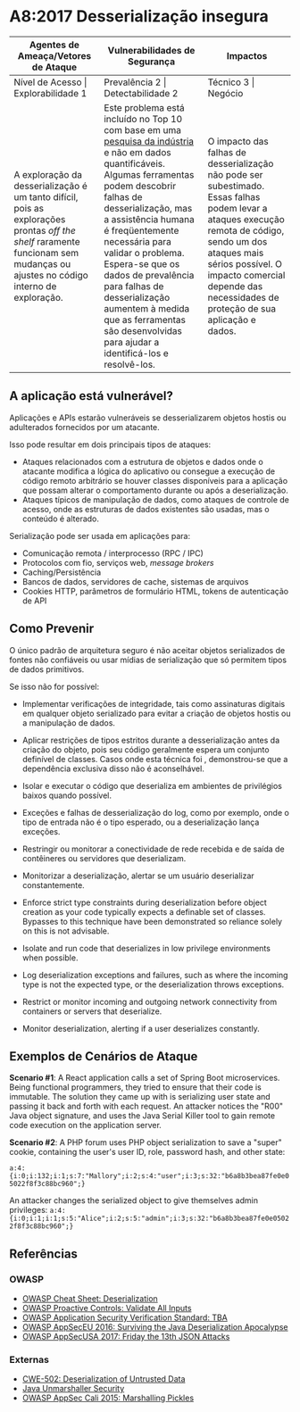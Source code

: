 # A8:2017 Desserialização insegura

| Agentes de Ameaça/Vetores de Ataque | Vulnerabilidades de Segurança | Impactos |
| -- | -- | -- |
| Nível de Acesso \| Explorabilidade 1 | Prevalência 2 \| Detectabilidade 2 | Técnico 3 \| Negócio |
| A exploração da desserialização é um tanto difícil, pois as explorações prontas *off the shelf* raramente funcionam sem mudanças ou ajustes no código interno de exploração. | Este problema está incluído no Top 10 com base em uma [pesquisa da indústria](https://owasp.blogspot.com/2017/08/owasp-top-10-2017-project-update.html) e não em dados quantificáveis. Algumas ferramentas podem descobrir falhas de desserialização, mas a assistência humana é freqüentemente necessária para validar o problema. Espera-se que os dados de prevalência para falhas de desserialização aumentem à medida que as ferramentas são desenvolvidas para ajudar a identificá-los e resolvê-los. | O impacto das falhas de desserialização não pode ser subestimado. Essas falhas podem levar a ataques execução remota de código, sendo um dos ataques mais sérios possível. O impacto comercial depende das necessidades de proteção de sua aplicação e dados. |

## A aplicação está vulnerável?

Aplicações e APIs estarão vulneráveis se desserializarem objetos hostis ou adulterados fornecidos por um atacante.

Isso pode resultar em dois principais tipos de ataques:

* Ataques relacionados com a estrutura de objetos e dados onde o atacante modifica a lógica do aplicativo ou consegue a execução de código remoto arbitrário se houver classes disponíveis para a aplicação que possam alterar o comportamento durante ou após a deserialização. 
* Ataques típicos de manipulação de dados, como ataques de controle de acesso, onde as estruturas de dados existentes são usadas, mas o conteúdo é alterado.

Serialização pode ser usada em aplicações para:

* Comunicação remota / interprocesso (RPC / IPC)
* Protocolos com fio, serviços web, *message brokers*
* Caching/Persistência
* Bancos de dados, servidores de cache, sistemas de arquivos
* Cookies HTTP, parâmetros de formulário HTML, tokens de autenticação de API

## Como Prevenir

O único padrão de arquitetura seguro é não aceitar objetos serializados de fontes não confiáveis ou usar mídias de serialização que só permitem tipos de dados primitivos.

Se isso não for possível:

* Implementar verificações de integridade, tais como assinaturas digitais em qualquer objeto serializado para evitar a criação de objetos hostis ou a manipulação de dados.
* Aplicar restrições de tipos estritos durante a desserialização antes da criação do objeto, pois seu código geralmente espera um conjunto definível de classes. Casos onde esta técnica foi , demonstrou-se que a dependência exclusiva disso não é aconselhável.
* Isolar e executar o código que deserializa em ambientes de privilégios baixos quando possível.
* Exceções e falhas de desserialização do log, como por exemplo, onde o tipo de entrada não é o tipo esperado, ou a deserialização lança exceções.
* Restringir ou monitorar a conectividade de rede recebida e de saída de contêineres ou servidores que deserializam.
* Monitorizar a deserialização, alertar se um usuário deserializar constantemente.

* Enforce strict type constraints during deserialization before object creation as your code typically expects a definable set of classes. Bypasses to this technique have been demonstrated so reliance solely on this is not advisable.
* Isolate and run code that deserializes in low privilege environments when possible.
* Log deserialization exceptions and failures, such as where the incoming type is not the expected type, or the deserialization throws exceptions.
* Restrict or monitor incoming and outgoing network connectivity from containers or servers that deserialize.
* Monitor deserialization, alerting if a user deserializes constantly.


## Exemplos de Cenários de Ataque

**Scenario #1**: A React application calls a set of Spring Boot microservices. Being functional programmers, they tried to ensure that their code is immutable. The solution they came up with is serializing user state and passing it back and forth with each request. An attacker notices the "R00" Java object signature, and uses the Java Serial Killer tool to gain remote code execution on the application server.

**Scenario #2**: A PHP forum uses PHP object serialization to save a "super" cookie, containing the user's user ID, role, password hash, and other state:

`a:4:{i:0;i:132;i:1;s:7:"Mallory";i:2;s:4:"user";i:3;s:32:"b6a8b3bea87fe0e05022f8f3c88bc960";}`

An attacker changes the serialized object to give themselves admin privileges:
`a:4:{i:0;i:1;i:1;s:5:"Alice";i:2;s:5:"admin";i:3;s:32:"b6a8b3bea87fe0e05022f8f3c88bc960";}`

## Referências

### OWASP

* [OWASP Cheat Sheet: Deserialization](https://www.owasp.org/index.php/Deserialization_Cheat_Sheet)
* [OWASP Proactive Controls: Validate All Inputs](https://www.owasp.org/index.php/OWASP_Proactive_Controls#4:_Validate_All_Inputs)
* [OWASP Application Security Verification Standard: TBA](https://www.owasp.org/index.php/Category:OWASP_Application_Security_Verification_Standard_Project#tab=Home)
* [OWASP AppSecEU 2016: Surviving the Java Deserialization Apocalypse](https://speakerdeck.com/pwntester/surviving-the-java-deserialization-apocalypse)
* [OWASP AppSecUSA 2017: Friday the 13th JSON Attacks](https://speakerdeck.com/pwntester/friday-the-13th-json-attacks)

### Externas

* [CWE-502: Deserialization of Untrusted Data](https://cwe.mitre.org/data/definitions/502.html)
* [Java Unmarshaller Security](https://github.com/mbechler/marshalsec)
* [OWASP AppSec Cali 2015: Marshalling Pickles](http://frohoff.github.io/appseccali-marshalling-pickles/)
